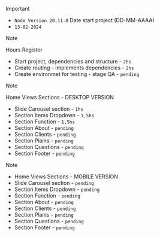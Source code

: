 > [!IMPORTANT]
> - `Node Version 20.11.0`
> Date start project (DD-MM-AAAA)
> - `13-02-2024`
>

> [!NOTE]
> Hours Register 
> - Start project, dependencies and structure - `2hs`
> - Create routing - implements dependencies - `2hs`
> - Create environmet for testing - stage QA - `pending`
>

> [!NOTE]
> Home Views  Sections - DESKTOP VERSION
> - Slide Carousel section - `1hs`
> - Section Items Dropdown - `1,5hs`
> - Section Function - `1,5hs`
> - Section About - `pending`
> - Section Clients - `pending`
> - Section Plains - `pending`
> - Section Questions - `pending`
> - Section Footer - `pending`
>

> [!NOTE]
> - Home Views  Sections - MOBILE VERSION
> - Slide Carousel section - `pending`
> - Section Items Dropdown - `pending`
> - Section Function - `pending`
> - Section About - `pending`
> - Section Clients - `pending`
> - Section Plains - `pending`
> - Section Questions - `pending`
> - Section Footer - `pending`
>


